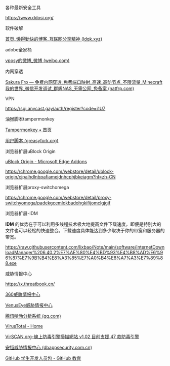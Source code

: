各种最新安全工具

https://www.ddosi.org/



软件破解

[首页_懒得勤快的博客_互联网分享精神 (ldqk.xyz)](https://ldqk.xyz/)



adobe全家桶

[vposy的微博_微博 (weibo.com)](https://weibo.com/vposy?from=myfollow_all)



内网穿透

[Sakura Frp — 免费内网穿透_免费端口映射_高速_高防节点_不限流量_Minecraft我的世界_微信开发调试_群辉NAS_无需公网_免备案 (natfrp.com)](https://www.natfrp.com/)



VPN

https://sgi.anycast.gay/auth/register?code=i1U7



油猴脚本tampermonkey

[Tampermonkey • 首页](https://www.tampermonkey.net/)

[用户脚本 (greasyfork.org)](https://greasyfork.org/zh-CN/scripts)



浏览器扩展uBlock Origin

[uBlock Origin - Microsoft Edge Addons](https://microsoftedge.microsoft.com/addons/detail/ublock-origin/odfafepnkmbhccpbejgmiehpchacaeak?hl=zh-CN)

https://chrome.google.com/webstore/detail/ublock-origin/cjpalhdlnbpafiamejdnhcphjbkeiagm?hl=zh-CN



浏览器扩展proxy-switchomega

https://chrome.google.com/webstore/detail/proxy-switchyomega/padekgcemlokbadohgkifijomclgjgif



浏览器扩展-IDM

**IDM** 的优势在于可以利用多线程技术极大地提高文件下载速度，即便是特别大的文件也可以轻松的快速整合。下载速度具体能达到多少取决于你的带宽和服务器的带宽。

https://raw.githubusercontent.com/lixbao/Note/main/software/InternetDownloadManager%206.40.2%E7%AE%80%E4%BD%93%E4%B8%AD%E6%96%87%E7%9B%B4%E8%A3%85%E7%A0%B4%E8%A7%A3%E7%89%88.exe



威胁情报中心

https://x.threatbook.cn/

[360威胁情报中心](https://ti.360.cn/#/homepage)

[VenusEye威胁情报中心](https://www.venuseye.com.cn/ip/)

[腾讯哈勃分析系统 (qq.com)](https://habo.qq.com/)

[VirusTotal - Home](https://www.virustotal.com/gui/home/upload)

[VirSCAN.org-線上防毒引擎掃描網站 v1.02 目前支援 47 款防毒引擎](https://www.virscan.org/language/zh-tw/)

[安恒威胁情报中心 (dbappsecurity.com.cn)](https://ti.dbappsecurity.com.cn/)



[GitHub 学生开发人员包 - GitHub 教育](https://education.github.com/pack/)




